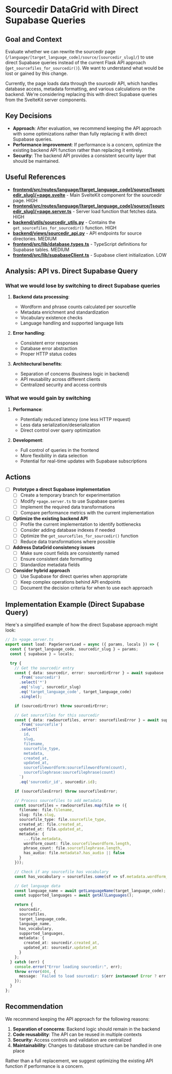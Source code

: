 # Sourcedir DataGrid with Direct Supabase Queries

## Goal and Context

Evaluate whether we can rewrite the sourcedir page (`/language/[target_language_code]/source/[sourcedir_slug]/`) to use direct Supabase queries instead of the current Flask API approach (`get_sourcefiles_for_sourcedir()`). We want to understand what would be lost or gained by this change.

Currently, the page loads data through the sourcedir API, which handles database access, metadata formatting, and various calculations on the backend. We're considering replacing this with direct Supabase queries from the SvelteKit server components.

## Key Decisions

- **Approach**: After evaluation, we recommend keeping the API approach with some optimizations rather than fully replacing it with direct Supabase queries.
- **Performance improvement**: If performance is a concern, optimize the existing backend API function rather than replacing it entirely.
- **Security**: The backend API provides a consistent security layer that should be maintained.

## Useful References

- **[frontend/src/routes/language/[target_language_code]/source/[sourcedir_slug]/+page.svelte](../frontend/src/routes/language/[target_language_code]/source/[sourcedir_slug]/+page.svelte)** - Main SvelteKit component for the sourcedir page. HIGH
- **[frontend/src/routes/language/[target_language_code]/source/[sourcedir_slug]/+page.server.ts](../frontend/src/routes/language/[target_language_code]/source/[sourcedir_slug]/+page.server.ts)** - Server load function that fetches data. HIGH
- **[backend/utils/sourcedir_utils.py](../backend/utils/sourcedir_utils.py)** - Contains the `get_sourcefiles_for_sourcedir()` function. HIGH
- **[backend/views/sourcedir_api.py](../backend/views/sourcedir_api.py)** - API endpoints for source directories. MEDIUM
- **[frontend/src/lib/database.types.ts](../frontend/src/lib/database.types.ts)** - TypeScript definitions for Supabase tables. MEDIUM
- **[frontend/src/lib/supabaseClient.ts](../frontend/src/lib/supabaseClient.ts)** - Supabase client initialization. LOW

## Analysis: API vs. Direct Supabase Query

### What we would lose by switching to direct Supabase queries

1. **Backend data processing**:
   - Wordform and phrase counts calculated per sourcefile
   - Metadata enrichment and standardization
   - Vocabulary existence checks
   - Language handling and supported language lists

2. **Error handling**:
   - Consistent error responses
   - Database error abstraction
   - Proper HTTP status codes

3. **Architectural benefits**:
   - Separation of concerns (business logic in backend)
   - API reusability across different clients
   - Centralized security and access controls

### What we would gain by switching

1. **Performance**:
   - Potentially reduced latency (one less HTTP request)
   - Less data serialization/deserialization
   - Direct control over query optimization

2. **Development**:
   - Full control of queries in the frontend
   - More flexibility in data selection
   - Potential for real-time updates with Supabase subscriptions

## Actions

- [ ] **Prototype a direct Supabase implementation**
  - [ ] Create a temporary branch for experimentation
  - [ ] Modify `+page.server.ts` to use Supabase queries
  - [ ] Implement the required data transformations
  - [ ] Compare performance metrics with the current implementation

- [ ] **Optimize the existing backend API**
  - [ ] Profile the current implementation to identify bottlenecks
  - [ ] Consider adding database indexes if needed
  - [ ] Optimize the `get_sourcefiles_for_sourcedir()` function
  - [ ] Reduce data transformations where possible

- [ ] **Address DataGrid consistency issues**
  - [ ] Make sure count fields are consistently named
  - [ ] Ensure consistent date formatting
  - [ ] Standardize metadata fields

- [ ] **Consider hybrid approach**
  - [ ] Use Supabase for direct queries when appropriate
  - [ ] Keep complex operations behind API endpoints
  - [ ] Document the decision criteria for when to use each approach

## Implementation Example (Direct Supabase Query)

Here's a simplified example of how the direct Supabase approach might look:

```typescript
// In +page.server.ts
export const load: PageServerLoad = async ({ params, locals }) => {
  const { target_language_code, sourcedir_slug } = params;
  const { supabase } = locals;

  try {
    // Get the sourcedir entry
    const { data: sourcedir, error: sourcedirError } = await supabase
      .from('sourcedir')
      .select('*')
      .eq('slug', sourcedir_slug)
      .eq('target_language_code', target_language_code)
      .single();

    if (sourcedirError) throw sourcedirError;

    // Get sourcefiles for this sourcedir
    const { data: rawSourcefiles, error: sourcefilesError } = await supabase
      .from('sourcefile')
      .select(`
        id, 
        slug, 
        filename, 
        sourcefile_type, 
        metadata, 
        created_at, 
        updated_at,
        sourcefilewordform:sourcefilewordform(count),
        sourcefilephrase:sourcefilephrase(count)
      `)
      .eq('sourcedir_id', sourcedir.id);

    if (sourcefilesError) throw sourcefilesError;

    // Process sourcefiles to add metadata
    const sourcefiles = rawSourcefiles.map(file => ({
      filename: file.filename,
      slug: file.slug,
      sourcefile_type: file.sourcefile_type,
      created_at: file.created_at,
      updated_at: file.updated_at,
      metadata: {
        ...file.metadata,
        wordform_count: file.sourcefilewordform.length,
        phrase_count: file.sourcefilephrase.length,
        has_audio: file.metadata?.has_audio || false
      }
    }));

    // Check if any sourcefile has vocabulary
    const has_vocabulary = sourcefiles.some(sf => sf.metadata.wordform_count > 0);

    // Get language data
    const language_name = await getLanguageName(target_language_code);
    const supported_languages = await getAllLanguages();

    return {
      sourcedir,
      sourcefiles,
      target_language_code,
      language_name,
      has_vocabulary,
      supported_languages,
      metadata: {
        created_at: sourcedir.created_at,
        updated_at: sourcedir.updated_at
      }
    };
  } catch (err) {
    console.error("Error loading sourcedir:", err);
    throw error(404, {
      message: `Failed to load sourcedir: ${err instanceof Error ? err.message : "Unknown error"}`,
    });
  }
};
```

## Recommendation

We recommend keeping the API approach for the following reasons:

1. **Separation of concerns**: Backend logic should remain in the backend
2. **Code reusability**: The API can be reused in multiple contexts
3. **Security**: Access controls and validation are centralized
4. **Maintainability**: Changes to database structure can be handled in one place

Rather than a full replacement, we suggest optimizing the existing API function if performance is a concern.